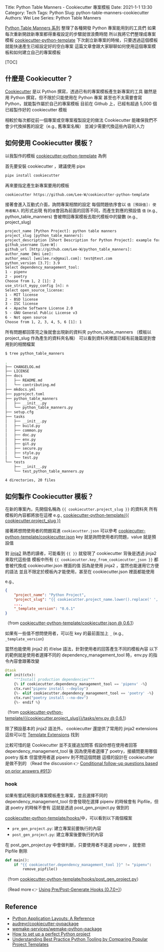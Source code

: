 Title: Python Table Manners - Cookiecutter 專案模板
Date: 2021-1-1 13:30
Category: Tech
Tags: Python
Slug: python-table-manners-cookiecutter
Authors: Wei Lee
Series: Python Table Manners

[Python Table Manners 系列]({filename}/posts/tech/2020/04-python-table-manners-series.md) 整理了各種開發 Python 專案能用到的工具們
如果每次重新開啟新專案都得重複設定的步驟就很浪費時間
所以我將它們整理成專案模板 [cookiecutter-python-template](https://github.com/Lee-W/cookiecutter-python-template)
下次創立新專案的時候，只要透過這個模板就能快速產生已經設定好的空白專案
這篇文章會跟大家聊聊如何使用這個專案模板和如何建立自己的專案模板

<!--more-->

[TOC]

## 什麼是 Cookiecutter？
[Cookiecutter](https://github.com/cookiecutter/cookiecutter) 是以 Python 撰寫，透過已有的專案模板產生新專案的工具
雖然是用 Python 撰寫，但不限於只能使用在 Python 專案
甚至也不太需要會寫 Python，就能製作屬於自己的專案模板
目前在 Github 上，已經有超過 5,000 個已經製作好的 cookiecutter 模板

相較於每次都從前一個專案或空專案複製設定的做法
Cookiecutter 能確保我們不會少代換掉舊的設定（e.g., 舊專案名稱）
並減少需要代換這些內容的人力

## 如何使用 Cookiecutter 模板？
以我製作的模板 [cookiecutter-python-template](https://github.com/Lee-W/cookiecutter-python-template) 為例

首先要安裝 cookiecutter ，建議使用 pipx

```sh
pipx install cookiecutter
```

再來要指定產生新專案要用的模板

```sh
cookiecutter https://github.com/Lee-W/cookiecutter-python-template
```

接著會進入互動式介面，詢問專案相關的設定
每個問題依序會以 `值 [預設值]: 使用者輸入` 的形式出現
有的`值`會因為前面的回答不同，而產生對應的預設值
`值` (e.g., python_table_manners) 會被帶回專案模板去取代模板中的變數 (e.g., project_slug)

```txt
project_name [Python Project]: python table manners
project_slug [python_table_manners]:
project_description [Short Description for Python Project]: example for cookiecutter template
github_username [Lee-W]:
github_url [http://github.com/Lee-W/python_table_manners]:
author_name [Wei Lee]:
author_email [weilee.rx@gmail.com]: test@test.com
python_version [3.7]: 3.9
Select dependency_management_tool:
1 - pipenv
2 - poetry
Choose from 1, 2 [1]: 2
use_strict_mypy_config [n]: n
Select open_source_license:
1 - MIT license
2 - BSD license
3 - ISC license
4 - Apache Software License 2.0
5 - GNU General Public License v3
6 - Not open source
Choose from 1, 2, 3, 4, 5, 6 [1]: 1
```

所有問題都回答完之後就會出現新的資料夾 python_table_manners
（模板以 project_slug 作為產生的資料夾名稱）
可以看到資料夾裡面已經有前幾篇提到會用到的相關檔案

```sh
$ tree python_table_manners

.
├── CHANGELOG.md
├── LICENSE
├── docs
│   ├── README.md
│   └── contributing.md
├── mkdocs.yml
├── pyproject.toml
├── python_table_manners
│   ├── __init__.py
│   └── python_table_manners.py
├── setup.cfg
├── tasks
│   ├── __init__.py
│   ├── build.py
│   ├── common.py
│   ├── doc.py
│   ├── env.py
│   ├── git.py
│   ├── secure.py
│   ├── style.py
│   └── test.py
└── tests
    ├── __init__.py
    └── test_python_table_manners.py

4 directories, 20 files
```

## 如何製作 Cookiecutter 模板？
在新的專案內，先開個名稱為 `{{ cookiecutter.project_slug }}` 的資料夾
所有模板的內容都將放在這裡
e.g., [cookiecutter-python-template/{{ cookiecutter.project_slug }}](https://github.com/Lee-W/cookiecutter-python-template/tree/0.6.1/%7B%7Bcookiecutter.project_slug%7D%7D)

接著將想問使用者的問題寫進 `cookiecutter.json`
可以參考 [cookiecutter-python-template/cookiecutter.json](https://github.com/Lee-W/cookiecutter-python-template/blob/0.6.1/cookiecutter.json)
key 就是詢問使用者的問題，value 就是預設值

對 [jinja2](https://jinja.palletsprojects.com/en/2.11.x/) 熟悉的讀者，可能看到 `{{ }}` 就發現了
cookiecutter 背後是透過 jinja2 來取代這些值
模板中所有 `{{ cookiecutter.key_from_cookiecutter_json }}` 都會被代換成 cookiecutter.json 裡面的值
因為是使用 jinja2 ，當然也能運用它方便的語法
並且不限定於模板內才能使用，甚至在 cookiecutter.json 裡面都能使用

e.g.,

```json
{
    "project_name": "Python Project",
    "project_slug": "{{ cookiecutter.project_name.lower().replace(' ', '_').replace('-', '_') }}",
    ...,
    "_template_version": "0.6.1"
}
```

（from [cookiecutter-python-template/cookiecutter.json @ 0.6.1](https://github.com/Lee-W/cookiecutter-python-template/blob/0.6.1/cookiecutter.json)）

如果有一些值不想問使用者，可以在 key 的最前面加上 `_`
(e.g., `_template_version`)

當然也能使用 jinja2 的 if/else 語法，針對使用者的回答產生不同的模板內容
以下的範例就是使用者選擇不同的 dependency_management_tool 時，env.py 的指令內容會跟著改變

<!-- blacken-docs:off -->

```python
@task
def init(ctx):
    """Install production dependencies"""
    {% if cookiecutter.dependency_management_tool == 'pipenv' -%}
    ctx.run("pipenv install --deploy")
    {%- elif cookiecutter.dependency_management_tool == 'poetry' -%}
    ctx.run("poetry install --no-dev")
    {%- endif %}
```

（from [cookiecutter-python-template/{{cookiecutter.project_slug}}/tasks/env.py @ 0.6.1](https://github.com/Lee-W/cookiecutter-python-template/blob/0.6.1/%7B%7Bcookiecutter.project_slug%7D%7D/tasks/env.py#L18)）
<!-- blacken-docs:on -->

除了預設基本的 jinja2 語法外， cookiecutter 還提供了常用的 jinja2 extensions
這些可以在 [Template Extensions](https://cookiecutter.readthedocs.io/en/latest/advanced/hooks.html) 找到

比較可惜的是 Cookiecutter 並不支援追加問答
假設你想在使用者回答 dependency_management_tool 後
因為使用者選擇了 poetry，接續問要用哪個 poetry 版本
但當使用者選 pipenv 則不問這個問題
這樣的設計在 cookiecutter 是做不到的
（Read the discussion 👉 [Conditional follow-up questions based on prior answers #913](https://github.com/cookiecutter/cookiecutter/issues/913#issuecomment-286571701)）

### hook
如果有嘗試用我的專案模板產生專案，並且選擇不同的 dependency_management_tool
你會發現在選擇 pipenv 的時候會有 Pipfile，但選 poetry 的時候不會有
這就是透過 post_gen_project.py 做到的

[cookiecutter-python-template/hooks/](https://github.com/Lee-W/cookiecutter-python-template/tree/0.6.1/hooks)中，可以看到以下兩個檔案

* `pre_gen_project.py`: 建立專案前要執行的內容
* `post_gen_project.py`: 建立專案後要執行的內容

在 post_gen_project.py 中會做判斷，只要使用者不是選 pipenv ，就會把 Pipfile 刪除

```python
def main():
    if "{{ cookiecutter.dependency_management_tool }}" != "pipenv":
        remove_pipfile()
```

（from [cookiecutter-python-template/hooks/post_gen_project.py](https://github.com/Lee-W/cookiecutter-python-template/blob/0.6.1/hooks/post_gen_project.py#L8)）

（Read more 👉 [Using Pre/Post-Generate Hooks (0.7.0+)](https://cookiecutter.readthedocs.io/en/latest/advanced/hooks.html)）

## Reference
* [Python Application Layouts: A Reference](https://realpython.com/python-application-layouts/)
* [audreyr/cookiecutter-pypackage](https://github.com/audreyr/cookiecutter-pypackage)
* [wemake-services/wemake-python-package](https://github.com/wemake-services/wemake-python-package)
* [How to set up a perfect Python project](https://sourcery.ai/blog/python-best-practices/)
* [Understanding Best Practice Python Tooling by Comparing Popular Project Templates](https://medium.com/better-programming/understanding-best-practice-python-tooling-by-comparing-popular-project-templates-6eba49229106)
